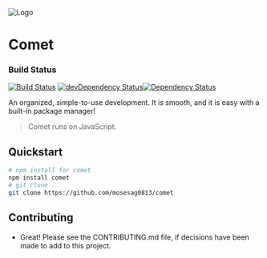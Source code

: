 ![Logo](https://raw.githubusercontent.com/mosesag0813/comet/master/resources/Drawing%20(1).png)
# Comet

### Build Status
[![Build Status](https://travis-ci.org/comet-dev/comet.svg?branch=master)](https://travis-ci.org/comet-dev/comet) [![devDependency Status](https://david-dm.org/mosesag0813/comet/dev-status.svg)](https://david-dm.org/mosesag0813/comet#info=devDependencies)[![Dependency Status](https://david-dm.org/mosesag0813/comet.svg)](https://david-dm.org/mosesag0813/comet)

An organized, simple-to-use development. It is smooth, and it is easy with a built-in package manager!
> Comet runs on JavaScript.

## Quickstart

```sh
# npm install for comet
npm install comet
# git clone
git clone https://github.com/mosesag0813/comet
```
## Contributing
- Great! Please see the CONTRIBUTING.md file, if decisions have been made to add to this project.

